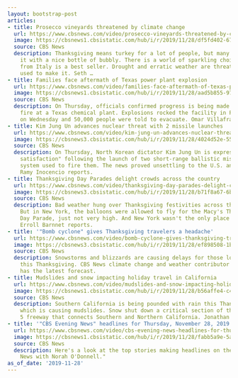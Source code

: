 ```yaml
---
layout: bootstrap-post
articles:
- title: Prosecco vineyards threatened by climate change
  url: https://www.cbsnews.com/video/prosecco-vineyards-threatened-by-climate-change/
  image: https://cbsnews1.cbsistatic.com/hub/i/r/2019/11/28/df5fd402-673c-4398-b1f8-bf50eaf1f12d/thumbnail/1200x630/88a30df4336ba8e4bf26678729d6cbaf/1128-en-eoeprosecco-doane-1985919-640x360.jpg
  source: CBS News
  description: Thanksgiving means turkey for a lot of people, but many try to pair
    it with a nice bottle of bubbly. There is a world of sparkling choices, and Prosecco
    from Italy is a best seller. Drought and erratic weather are threatening the grapes
    used to make it. Seth …
- title: Families face aftermath of Texas power plant explosion
  url: https://www.cbsnews.com/video/families-face-aftermath-of-texas-power-plant-explosion/
  image: https://cbsnews1.cbsistatic.com/hub/i/r/2019/11/28/aad5b855-97cd-45ed-8c12-52fafd7fa3da/thumbnail/1200x630/d4ee36b73db7b157a12cc34b1f8e85cd/1128-en-txplant-villafranca-1985904-640x360.jpg
  source: CBS News
  description: On Thursday, officials confirmed progress is being made in a large
    fire at a Texas chemical plant. Explosions rocked the facility in Port Neches
    on Wednesday and 50,000 people were told to evacuate. Omar Villafranca reports.
- title: Kim Jung Un advances nuclear threat with 2 missile launches
  url: https://www.cbsnews.com/video/kim-jung-un-advances-nuclear-threat-with-2-missile-launches/
  image: https://cbsnews3.cbsistatic.com/hub/i/r/2019/11/28/4024d52e-55d4-4ebc-b507-22716bf0abf7/thumbnail/1200x630/88e0262627019e541b177bf25d87a54c/1128-en-nkorea-inocencio-1985912-640x360.jpg
  source: CBS News
  description: On Thursday, North Korean dictator Kim Jung Un is expressing "great
    satisfaction" following the launch of two short-range ballistic missiles and the
    system used to fire them. The news proved unsettling to the U.S. and its allies.
    Ramy Inocencio reports.
- title: Thanksgiving Day Parades delight crowds across the country
  url: https://www.cbsnews.com/video/thanksgiving-day-parades-delight-crowds-across-the-country/
  image: https://cbsnews3.cbsistatic.com/hub/i/r/2019/11/28/b71f8a67-6bc6-403c-b1b3-360dd7d4651f/thumbnail/1200x630/f156e81d1f18749f89818ac7d54d26a3/1128-en-tgivingparade-barnett-1985898-640x360.jpg
  source: CBS News
  description: Bad weather hung over Thanksgiving festivities across the country.
    But in New York, the balloons were allowed to fly for the Macy's Thanksgiving
    Day Parade, just not very high. And New York wasn't the only place with a parade.
    Erroll Barnnet reports.
- title: '"Bomb cyclone" gives Thanksgiving travelers a headache'
  url: https://www.cbsnews.com/video/bomb-cyclone-gives-thanksgiving-travelers-a-headache/
  image: https://cbsnews3.cbsistatic.com/hub/i/r/2019/11/28/ef898508-1b7e-4e1f-b1bd-ab094d231cdc/thumbnail/1200x630/46e60bd58e73bbdcecfc6a90e19efddb/1128-en-wxforecast-berardell-1985890-640x360.jpg
  source: CBS News
  description: Snowstorms and blizzards are causing delays for those looking to travel
    this Thanksgiving. CBS News climate change and weather contributor Jeff Berardelli
    has the latest forecast.
- title: Mudslides and snow impacting holiday travel in California
  url: https://www.cbsnews.com/video/mudslides-and-snow-impacting-holiday-travel-in-california/
  image: https://cbsnews1.cbsistatic.com/hub/i/r/2019/11/28/b56affe4-c440-4e2b-aac2-61ee6a5bf126/thumbnail/1200x630/dd4c409d6234f0d2186113c5b7527e5d/1128-en-westweather-vigliotti-1985884-640x360.jpg
  source: CBS News
  description: Southern California is being pounded with rain this Thanksgiving Day,
    which is causing mudslides. Snow shut down a critical section of the Interstate
    5 freeway that connects Southern and Northern California. Jonathan Vigliotti reports.
- title: '"CBS Evening News" headlines for Thursday, November 28, 2019'
  url: https://www.cbsnews.com/video/cbs-evening-news-headlines-for-thursday-november-28-2019/
  image: https://cbsnews1.cbsistatic.com/hub/i/r/2019/11/28/fabb5a9e-5a1d-4b9c-8e57-60aaa4486854/thumbnail/1200x630/0be9849b3dd4e347e17db961777d5b13/1128-en-headlines-1985870-640x360.jpg
  source: CBS News
  description: Here's a look at the top stories making headlines on the "CBS Evening
    News with Norah O'Donnell."
as_of_date: '2019-11-28'
---
```


